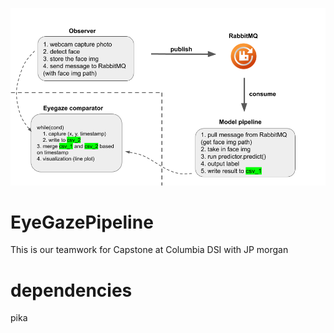 ![project_structure](project_structure.png)

# EyeGazePipeline
This is our teamwork for Capstone at Columbia DSI with JP morgan

# dependencies
pika
